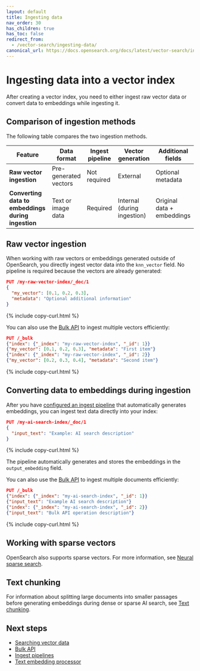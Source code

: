 ```yaml
---
layout: default
title: Ingesting data
nav_order: 30
has_children: true
has_toc: false
redirect_from:
  - /vector-search/ingesting-data/
canonical_url: https://docs.opensearch.org/docs/latest/vector-search/ingesting-data/index/
---
```


# Ingesting data into a vector index

After creating a vector index, you need to either ingest raw vector data or convert data to embeddings while ingesting it.

## Comparison of ingestion methods

The following table compares the two ingestion methods.

| Feature                       | Data format          | Ingest pipeline | Vector generation         | Additional fields            |
|-------------------------------|----------------------------|---------------------|---------------------------------|-----------------------------------|
| **Raw vector ingestion**      | Pre-generated vectors      | Not required        | External                        | Optional metadata                |
| **Converting data to embeddings during ingestion** | Text or image data                   | Required            | Internal (during ingestion)     | Original data + embeddings        |

## Raw vector ingestion

When working with raw vectors or embeddings generated outside of OpenSearch, you directly ingest vector data into the `knn_vector` field. No pipeline is required because the vectors are already generated:

```json
PUT /my-raw-vector-index/_doc/1
{
  "my_vector": [0.1, 0.2, 0.3],
  "metadata": "Optional additional information"
}
```
{% include copy-curl.html %}

You can also use the [Bulk API]({{site.url}}{{site.baseurl}}/api-reference/document-apis/bulk/) to ingest multiple vectors efficiently:

```json
PUT /_bulk
{"index": {"_index": "my-raw-vector-index", "_id": 1}}
{"my_vector": [0.1, 0.2, 0.3], "metadata": "First item"}
{"index": {"_index": "my-raw-vector-index", "_id": 2}}
{"my_vector": [0.2, 0.3, 0.4], "metadata": "Second item"}
```
{% include copy-curl.html %}

## Converting data to embeddings during ingestion

After you have [configured an ingest pipeline]({{site.url}}{{site.baseurl}}/vector-search/creating-vector-index/#converting-data-to-embeddings-during-ingestion) that automatically generates embeddings, you can ingest text data directly into your index:

```json
PUT /my-ai-search-index/_doc/1
{
  "input_text": "Example: AI search description"
}
```
{% include copy-curl.html %}

The pipeline automatically generates and stores the embeddings in the `output_embedding` field.

You can also use the [Bulk API]({{site.url}}{{site.baseurl}}/api-reference/document-apis/bulk/) to ingest multiple documents efficiently:

```json
PUT /_bulk
{"index": {"_index": "my-ai-search-index", "_id": 1}}
{"input_text": "Example AI search description"}
{"index": {"_index": "my-ai-search-index", "_id": 2}}
{"input_text": "Bulk API operation description"}
```
{% include copy-curl.html %}

## Working with sparse vectors

OpenSearch also supports sparse vectors. For more information, see [Neural sparse search]({{site.url}}{{site.baseurl}}/vector-search/ai-search/neural-sparse-search/).

## Text chunking

For information about splitting large documents into smaller passages before generating embeddings during dense or sparse AI search, see [Text chunking]({{site.url}}{{site.baseurl}}/vector-search/ingesting-data/text-chunking/).

## Next steps

- [Searching vector data]({{site.url}}{{site.baseurl}}/vector-search/searching-data/)
- [Bulk API]({{site.url}}{{site.baseurl}}/api-reference/document-apis/bulk/)
- [Ingest pipelines]({{site.url}}{{site.baseurl}}/api-reference/ingest-apis/index/)
- [Text embedding processor]({{site.url}}{{site.baseurl}}/api-reference/ingest-apis/processors/text-embedding/)